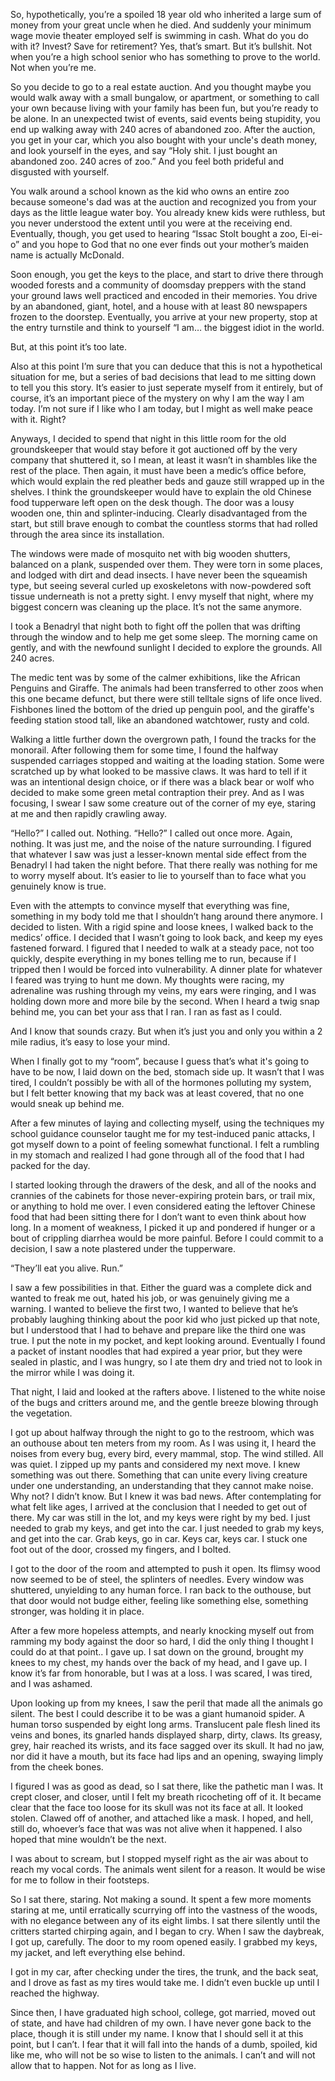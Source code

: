 So, hypothetically,  you’re a spoiled 18 year old who inherited a large sum of money from your great uncle when he died. And suddenly your minimum wage movie theater employed self is swimming in cash. What do you do with it? Invest? Save for retirement? Yes, that’s smart. But it’s bullshit. Not when you’re a high school senior who has something to prove to the world. Not when you’re me.

So you decide to go to a real estate auction. And you thought maybe you would walk away with a small bungalow, or apartment, or something to call your own because living with your family has been fun, but you’re ready to be alone. In an unexpected twist of events, said events being stupidity,  you end up walking away with 240 acres of abandoned zoo. After the auction, you get in your car, which you also bought with your uncle's death money, and look yourself in the eyes, and say “Holy shit. I just bought an abandoned  zoo. 240 acres of zoo.” And you feel both prideful and disgusted with yourself.

You walk around a school known as the kid who owns an entire zoo because someone's dad was at the auction and recognized you from your days as the little league water boy. You already knew kids were ruthless, but you never understood the extent until you were at the receiving end. Eventually, though, you get used to hearing “Issac Stolt bought a zoo, Ei-ei-o” and you hope to God that no one ever finds out your mother’s maiden name is actually McDonald.

Soon enough, you get the keys to the place, and start to drive there through wooded forests and a community of doomsday preppers with the stand your ground laws well practiced and encoded in their memories. You drive by an abandoned, giant, hotel, and a house with at least 80 newspapers frozen to the doorstep. Eventually, you arrive at your new property, stop at the entry turnstile and think to yourself “I am… the biggest idiot in the world.

But, at this point it’s too late.

Also at this point I’m sure that you can deduce that this is not a hypothetical situation for me, but a series of bad decisions that lead to me sitting down to tell you this story. It’s easier to just seperate myself from it entirely, but of course, it’s an important piece of the mystery on why I am the way I am today. I’m not sure if I like who I am today, but I might as well make peace with it. Right? 

Anyways, I decided to spend that night in this little room for the old groundskeeper that would stay before it got auctioned off by the very company that shuttered it, so I mean, at least it wasn’t in shambles like the rest of the place. Then again, it must have been a medic’s office before, which would explain the red pleather beds and gauze still wrapped up in the shelves. I think the groundskeeper would have to explain the old Chinese food tupperware left open on the desk though. The door was a lousy wooden one, thin and splinter-inducing. Clearly disadvantaged from the start, but still brave enough to combat the countless storms that had rolled through the area since its installation.

The windows were made of mosquito net with big wooden shutters, balanced on a plank, suspended over them. They were torn in some places, and lodged with dirt and dead insects. I have never been the squeamish type, but seeing several curled up exoskeletons with now-powdered soft tissue underneath is not a pretty sight. I envy myself that night, where my biggest concern was cleaning up the place. It’s not the same anymore.

I took a Benadryl that night both to fight off the pollen that was drifting through the window and to help me get some sleep. The morning came on gently, and with the newfound sunlight I decided to explore the grounds. All 240 acres.

The medic tent was by some of the calmer exhibitions, like the African Penguins and Giraffe. The animals had been transferred to other zoos when this one became defunct, but there were still telltale signs of life once lived. Fishbones lined the bottom of the dried up penguin pool, and the giraffe's feeding station stood tall, like an abandoned watchtower, rusty and cold.

Walking a little further down the overgrown path, I found the tracks for the monorail. After following them for some time, I found the halfway suspended carriages stopped and waiting at the loading station. Some were scratched up by what looked to be massive claws. It was hard to tell if it was an intentional design choice, or if there was a black bear or wolf who decided to make some green metal contraption their prey. And as I was focusing, I swear I saw some creature out of the corner of my eye, staring at me and then rapidly crawling away.

“Hello?” I called out. Nothing. “Hello?” I called out once more. Again, nothing. It was just me, and the noise of the nature surrounding. I figured that whatever I saw was just a lesser-known mental side effect from the Benadryl I had taken the night before. That there really was nothing for me to worry myself about. It’s easier to lie to yourself than to face what you genuinely know is true.

Even with the attempts to convince myself that everything was fine, something in my body told me that I shouldn’t hang around there anymore. I decided to listen. With a rigid spine and loose knees, I walked back to the medics’ office. I decided that I wasn’t going to look back, and keep my eyes fastened forward. I figured that I needed to walk at a steady pace, not too quickly, despite everything in my bones telling me to run, because if I tripped then I would be forced into vulnerability. A dinner plate for whatever I feared was trying to hunt me down. My thoughts were racing, my adrenaline was rushing through my veins, my ears were ringing, and I was holding down more and more bile by the second. When I heard a twig snap behind me, you can bet your ass that I ran. I ran as fast as I could.

And I know that sounds crazy. But when it’s just you and only you within a 2 mile radius, it’s easy to lose your mind.

When I finally got to my “room”, because I guess that’s what it's going to have to be now, I laid down on the bed, stomach side up. It wasn’t that I was tired, I couldn’t possibly be with all of the hormones polluting my system, but I felt better knowing that my back was at least covered, that no one would sneak up behind me.

After a few minutes of laying and collecting myself, using the techniques my school guidance counselor taught me for my test-induced panic attacks, I got myself down to a point of feeling somewhat functional. I felt a rumbling in my stomach and realized I had gone through all of the food that I had packed for the day.

I started looking through the drawers of the desk, and all of the nooks and crannies of the cabinets for those never-expiring protein bars, or trail mix, or anything to hold me over. I even considered eating the leftover Chinese food that had been sitting there for I don’t want to even think about how long. In a moment of weakness, I picked it up and pondered if  hunger or a bout of crippling diarrhea would be more painful. Before I could commit to a decision, I saw a note plastered under the tupperware.

“They’ll eat you alive. Run.”

I saw a few possibilities in that. Either the guard was a complete dick and wanted to freak me out, hated his job, or was genuinely giving me a warning. I wanted to believe the first two, I wanted to believe that he’s probably laughing thinking about the poor kid who just picked up that note, but I understood that I had to behave and prepare like the third one was true. I put the note in my pocket, and kept looking around. Eventually I found a packet of instant noodles that had expired a year prior, but they were sealed in plastic, and I was hungry, so I ate them dry and tried not to look in the mirror while I was doing it.

That night, I laid and looked at the rafters above. I listened to the white noise of the bugs and critters around me, and the gentle breeze blowing through the vegetation.

I got up about halfway through the night to go to the restroom, which was an outhouse about ten meters from my room. As I was using it, I heard the noises from every bug, every bird, every mammal, stop. The wind stilled. All was quiet. I zipped up my pants and considered my next move. I knew something was out there. Something that can unite every living creature under one understanding, an understanding that they cannot make noise. Why not? I didn’t know. But I knew it was bad news. After contemplating for what felt like ages, I arrived at the conclusion that I needed to get out of there. My car was still in the lot, and my keys were right by my bed. I just needed to grab my keys, and get into the car. I just needed to grab my keys, and get into the car. Grab keys, go in car. Keys car, keys car. I stuck one foot out of the door, crossed my fingers, and I bolted.

I got to the door of the room and attempted to push it open. Its flimsy wood now seemed to be of steel, the splinters of needles. Every window was shuttered, unyielding to any human force. I ran back to the outhouse, but that door would not budge either, feeling like something else, something stronger, was holding it in place.

After a few more hopeless attempts, and nearly knocking myself out from ramming my body against the door so hard, I did the only thing I thought I could do at that point.. I gave up. I sat down on the ground, brought my knees to my chest, my hands over the back of my head, and I gave up. I know it’s far from honorable, but I was at a loss. I was scared, I was tired, and I was ashamed.

Upon looking up from my knees, I saw the peril that made all the animals go silent. The best I could describe it to be was a giant humanoid spider. A human torso suspended by eight long arms. Translucent pale flesh lined its veins and bones, its gnarled hands displayed sharp, dirty, claws. Its greasy, grey, hair reached its wrists, and its face sagged over its skull. It had no jaw, nor did it have a mouth, but its face had lips and an opening, swaying limply from the cheek bones.

I figured I was as good as dead, so I sat there, like the pathetic man I was. It crept closer, and closer, until I felt my breath ricocheting off of it. It became clear that the face too loose for its skull was not its face at all. It looked stolen. Clawed off of another, and attached like a mask. I hoped, and hell, still do, whoever’s face that was was not alive when it happened. I also hoped that mine wouldn’t be the next.

I was about to scream, but I stopped myself right as the air was about to reach my vocal cords. The animals went silent for a reason. It would be wise for me to follow in their footsteps.

So I sat there, staring. Not making a sound. It spent a few more moments staring at me, until erratically scurrying off into the vastness of the woods, with no elegance between any of its eight limbs. I sat there silently until the critters started chirping again, and I began to cry. When I saw the daybreak,  I got up, carefully. The door to my room opened easily. I grabbed my keys, my jacket, and left everything else behind.

I got in my car, after checking under the tires, the trunk, and the back seat, and I drove as fast as my tires would take me. I didn’t even buckle up until I reached the highway.

Since then, I have graduated high school, college, got married, moved out of state, and have had children of my own. I have never gone back to the place, though it is still under my name. I know that I should sell it at this point, but I can’t. I fear that it will fall into the hands of a dumb, spoiled, kid like me, who will not be so wise to listen to the animals. I can’t and will not allow that to happen. Not for as long as I live.